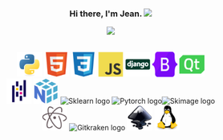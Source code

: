 <h3 align="center">
  Hi there, I'm Jean. 
  <img src="https://media.giphy.com/media/hvRJCLFzcasrR4ia7z/giphy.gif" width="28">
</h3>

<p align="center">
  <a href="https://github.com/DenverCoder1/readme-typing-svg"><img src="https://readme-typing-svg.herokuapp.com/?lines=Biomedical%20Engineer;IA%20and%20Machine%20learning%20Engineer;Self-taught%20full-stack%20developer;8%20years%20of%20coding%20experience;Python%20lover;Always%20learning%20new%20things&font=Fira%20Code&center=true&width=440&height=45&color=f75c7e&vCenter=true&size=22"></a>
</p> <br>



<div align="center">
<img  src="https://raw.githubusercontent.com/devicons/devicon/master/icons/python/python-original.svg" alt="Python logo" width="50"/> <img
src="https://raw.githubusercontent.com/devicons/devicon/master/icons/html5/html5-original.svg" alt="HTML logo" width="50"/> <img
src="https://raw.githubusercontent.com/devicons/devicon/master/icons/css3/css3-original.svg" alt="CSS logo" width="50"/> <img
src="https://raw.githubusercontent.com/devicons/devicon/master/icons/javascript/javascript-original.svg" alt="Javascript logo" width="50"/> <img
src="https://raw.githubusercontent.com/devicons/devicon/master/icons/django/django-original.svg" alt="Django logo" width="50"/>  <img
src="https://raw.githubusercontent.com/devicons/devicon/master/icons/bootstrap/bootstrap-original.svg" alt="Bootstrap logo" width="50"/> <img
src="https://raw.githubusercontent.com/devicons/devicon/master/icons/qt/qt-original.svg" alt="Qt logo" width="50"/> <br><img 
src="https://raw.githubusercontent.com/devicons/devicon/master/icons/pandas/pandas-original.svg" alt="Pandas logo" width="50"/> <img
src="https://raw.githubusercontent.com/devicons/devicon/master/icons/numpy/numpy-original.svg" alt="Numpy logo" width="50"/> <img 
src="https://github.com/scikit-learn/scikit-learn/blob/main/doc/logos/scikit-learn-logo.png" alt="Sklearn logo" width="70"/>  <img
src="https://avatars.githubusercontent.com/u/21957446?v=4" alt="Pytorch logo" width="50"/><img 
src="https://github.com/scikit-image/skimage-branding/blob/main/logo/green_orange_snake.png" alt="Skimage logo" width="50"/> <br><img 
src="https://raw.githubusercontent.com/devicons/devicon/master/icons/atom/atom-original.svg" alt="Atom logo" width="50"/> <img
src="https://user-images.githubusercontent.com/2437911/62945705-2e111300-bdd7-11e9-8f82-cffa978d1071.png" alt="Gitkraken logo" width="50"/> <img
src="https://raw.githubusercontent.com/devicons/devicon/master/icons/inkscape/inkscape-original.svg" alt="Inkscape logo" width="50"/> <img src="https://raw.githubusercontent.com/devicons/devicon/master/icons/linux/linux-original.svg" alt="Linux logo" width="50"/>
</div>
